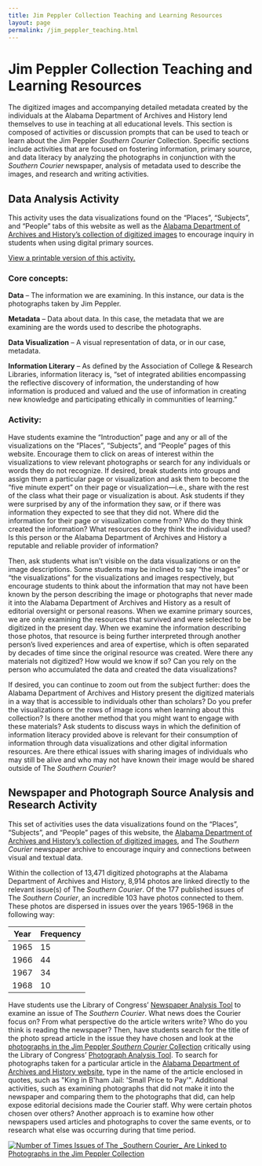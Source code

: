 ```yaml
---
title: Jim Peppler Collection Teaching and Learning Resources
layout: page
permalink: /jim_peppler_teaching.html
---
```


# Jim Peppler Collection Teaching and Learning Resources

The digitized images and accompanying detailed metadata created by the individuals at the Alabama Department of Archives and History lend themselves to use in teaching at all educational levels. This section is composed of activities or discussion prompts that can be used to teach or learn about the Jim Peppler _Southern Courier_ Collection. Specific sections include activities that are focused on fostering information, primary source, and data literacy by analyzing the photographs in conjunction with the _Southern Courier_ newspaper, analysis of metadata used to describe the images, and research and writing activities.

## Data Analysis Activity 

This activity uses the data visualizations found on the “Places”, “Subjects”, and “People” tabs of this website as well as the [Alabama Department of Archives and History’s collection of digitized images](https://digital.archives.alabama.gov/digital/collection/peppler) to encourage inquiry in students when using digital primary sources.

[View a printable version of this activity.](https://elizajames.github.io/item.html?id=CollectionsAsDataFirstLook)

### Core concepts:

__Data__ – The information we are examining. In this instance, our data is the photographs taken by Jim Peppler.

__Metadata__ – Data about data. In this case, the metadata that we are examining are the words used to describe the photographs.

__Data Visualization__ – A visual representation of data, or in our case, metadata.

__Information Literary__ – As defined by the Association of College & Research Libraries, information literacy is, “set of integrated abilities encompassing the reflective discovery of information, the understanding of how information is produced and valued and the use of information in creating new knowledge and participating ethically in communities of learning.”

### Activity:

Have students examine the “Introduction” page and any or all of the visualizations on the “Places”, “Subjects”, and “People” pages of this website. Encourage them to click on areas of interest within the visualizations to view relevant photographs or search for any individuals or words they do not recognize. If desired, break students into groups and assign them a particular page or visualization and ask them to become the “five minute expert” on their page or visualization—i.e., share with the rest of the class what their page or visualization is about. Ask students if they were surprised by any of the information they saw, or if there was information they expected to see that they did not. Where did the information for their page or visualization come from? Who do they think created the information? What resources do they think the individual used? Is this person or the Alabama Department of Archives and History a reputable and reliable provider of information?

Then, ask students what isn’t visible on the data visualizations or on the image descriptions. Some students may be inclined to say “the images” or “the visualizations” for the visualizations and images respectively, but encourage students to think about the information that may not have been known by the person describing the image or photographs that never made it into the Alabama Department of Archives and History as a result of editorial oversight or personal reasons. When we examine primary sources, we are only examining the resources that survived and were selected to be digitized in the present day. When we examine the information describing those photos, that resource is being further interpreted through another person’s lived experiences and area of expertise, which is often separated by decades of time since the original resource was created. Were there any materials not digitized? How would we know if so? Can you rely on the person who accumulated the data and created the data visualizations?

If desired, you can continue to zoom out from the subject further: does the Alabama Department of Archives and History present the digitized materials in a way that is accessible to individuals other than scholars? Do you prefer the visualizations or the rows of image icons when learning about this collection? Is there another method that you might want to engage with these materials? Ask students to discuss ways in which the definition of information literacy provided above is relevant for their consumption of information through data visualizations and other digital information resources. Are there ethical issues with sharing images of individuals who may still be alive and who may not have known their image would be shared outside of The _Southern Courier_?

## Newspaper and Photograph Source Analysis and Research Activity

This set of activities uses the data visualizations found on the “Places”, “Subjects”, and “People” pages of this website, the [Alabama Department of Archives and History’s collection of digitized images](https://digital.archives.alabama.gov/digital/collection/peppler), and The _Southern Courier_ newspaper archive to encourage inquiry and connections between visual and textual data.

Within the collection of 13,471 digitized photographs at the Alabama Department of Archives and History, 8,914 photos are linked directly to the relevant issue(s) of The _Southern Courier_. Of the 177 published issues of The _Southern Courier_, an incredible 103 have photos connected to them. These photos are dispersed in issues over the years 1965-1968 in the following way:

| Year | Frequency |
|------|-----------|
| 1965 | 15        |
| 1966 | 44        |
| 1967 | 34        |
| 1968 | 10        |

Have students use the Library of Congress’ [Newspaper Analysis Tool](https://www.loc.gov/static/programs/teachers/getting-started-with-primary-sources/documents/Analyzing_Newspapers.pdf) to examine an issue of The _Southern Courier_. What news does the Courier focus on? From what perspective do the article writers write? Who do you think is reading the newspaper? Then, have students search for the title of the photo spread article in the issue they have chosen and look at the [photographs in the Jim Peppler _Southern Courier_ Collection](https://digital.archives.alabama.gov/digital/collection/peppler) critically using the Library of Congress’ [Photograph Analysis Tool](https://www.loc.gov/static/programs/teachers/getting-started-with-primary-sources/documents/Analyzing_Photographs_and_Prints.pdf). To search for photographs taken for a particular article in the [Alabama Department of Archives and History website](https://digital.archives.alabama.gov/digital/collection/peppler), type in the name of the article enclosed in quotes, such as "King in B'ham Jail: 'Small Price to Pay'". Additional activities, such as examining photographs that did not make it into the newspaper and comparing them to the photographs that did, can help expose editorial decisions made the Courier staff. Why were certain photos chosen over others? Another approach is to examine how other newspapers used articles and photographs to cover the same events, or to research what else was occurring during that time period.

<div class='tableauPlaceholder' id='viz1669255285419' style='position: relative'><noscript><a href='#'><img alt='Number of Times Issues of The _Southern Courier_ Are Linked to Photographs in the Jim Peppler Collection ' src='https:&#47;&#47;public.tableau.com&#47;static&#47;images&#47;Nu&#47;NumberofTimesIssuesofTheSouthernCourierAreLinkedtoPhotographsintheJimPepplerCollection&#47;Sheet1&#47;1_rss.png' style='border: none' /></a></noscript><object class='tableauViz'  style='display:none;'><param name='host_url' value='https%3A%2F%2Fpublic.tableau.com%2F' /> <param name='embed_code_version' value='3' /> <param name='site_root' value='' /><param name='name' value='NumberofTimesIssuesofTheSouthernCourierAreLinkedtoPhotographsintheJimPepplerCollection&#47;Sheet1' /><param name='tabs' value='no' /><param name='toolbar' value='yes' /><param name='static_image' value='https:&#47;&#47;public.tableau.com&#47;static&#47;images&#47;Nu&#47;NumberofTimesIssuesofTheSouthernCourierAreLinkedtoPhotographsintheJimPepplerCollection&#47;Sheet1&#47;1.png' /> <param name='animate_transition' value='yes' /><param name='display_static_image' value='yes' /><param name='display_spinner' value='yes' /><param name='display_overlay' value='yes' /><param name='display_count' value='yes' /><param name='language' value='en-US' /></object></div>                <script type='text/javascript'>                    var divElement = document.getElementById('viz1669255285419');                    var vizElement = divElement.getElementsByTagName('object')[0];                    vizElement.style.width='100%';vizElement.style.height=(divElement.offsetWidth*0.75)+'px';                    var scriptElement = document.createElement('script');                    scriptElement.src = 'https://public.tableau.com/javascripts/api/viz_v1.js';                    vizElement.parentNode.insertBefore(scriptElement, vizElement);                </script>